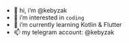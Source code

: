 - 👋 hi, i’m @kebyzak
- 👀 i’m interested in ```coding```
- 🌱 i’m currently learning Kotlin & Flutter
- 📫 my telegram account: @kebyzak

<!---
kebyzak/kebyzak is a ✨ special ✨ repository because its `README.md` (this file) appears on your GitHub profile.
You can click the Preview link to take a look at your changes.
--->
